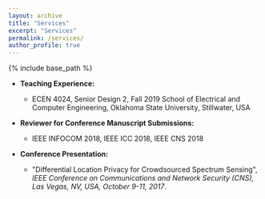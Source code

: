 ```yaml
---
layout: archive
title: "Services"
excerpt: "Services"
permalink: /services/
author_profile: true
---
```


{% include base_path %}

* <b>Teaching Experience:</b>
  * ECEN 4024, Senior Design 2, Fall 2019
  School of Electrical and Computer Engineering, Oklahoma State University, Stillwater, USA

* <b>Reviewer for Conference Manuscript Submissions:</b> 
  * IEEE INFOCOM 2018, IEEE ICC 2018, IEEE CNS 2018 
  
* <b>Conference Presentation:</b>
  * "Differential Location Privacy for Crowdsourced Spectrum Sensing", <i>IEEE Conference on Communications and Network Security (CNS),
Las Vegas, NV, USA, October 9-11, 2017</i>.
